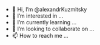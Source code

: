 - 👋 Hi, I’m @alexandrKuzmitsky
- 👀 I’m interested in ...
- 🌱 I’m currently learning ...
- 💞️ I’m looking to collaborate on ...
- 📫 How to reach me ...

<!---
alexandrKuzmitsky/alexandrKuzmitsky is a ✨ special ✨ repository because its `README.md` (this file) appears on your GitHub profile.
You can click the Preview link to take a look at your changes.
--->
